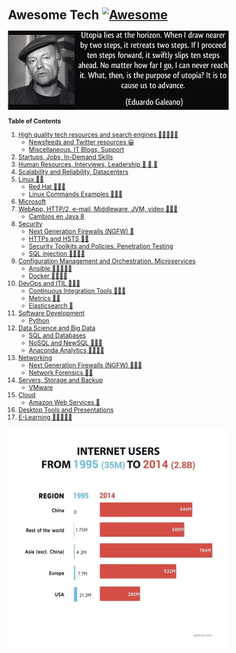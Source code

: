 # Awesome Tech [![Awesome](https://cdn.rawgit.com/sindresorhus/awesome/d7305f38d29fed78fa85652e3a63e154dd8e8829/media/badge.svg)](https://github.com/sindresorhus/awesome)

<div class="container">
<img alt="Utopia Eduardo Galeano" src="images/utopia_eduardo_galeano.png">
<div id="player"></div>
</div>

**Table of Contents**

1. [High quality tech resources and search engines 🌟🌟🌟🌟🌟](high-quality-tech-resources.md)
	- [Newsfeeds and Twitter resources 😀](twitter.md)  
	- [Miscellaneous. IT Blogs, Support](it-blogs.md)
2. [Startups, Jobs, In-Demand Skills](startups.md)
3. [Human Resources, Interviews, Leadership 🙈 🙉 🙊](hr.md)
4. [Scalability and Reliability, Datacenters](scalability.md)
5. [Linux 🌟🌟](linux.md)
	- [Red Hat 🌟🌟🌟](redhat.md)
	- [Linux Commands Examples 🌟🌟🌟](linux-commands-examples.md)
6. [Microsoft](microsoft.md)
7. [WebApp, HTTP/2, e-mail, Middleware, JVM, video 🌟🌟🌟](webapp.md)
	- [Cambios en Java 8](jvm-mem.md)
8. [Security](security.md)
	- [Next Generation Firewalls (NGFW) 🌟](NGFW.md)
	- [HTTPs and HSTS 🌟🌟](https.md)
	- [Security Toolkits and Policies. Penetration Testing](pen_testing.md)
	- [SQL injection 🌟🌟🌟🌟](sql_injection.md)
9. [Configuration Management and Orchestration. Microservices](config-mgmt.md)
	- [Ansible 🌟🌟🌟🌟🌟](ansible.md)
	- [Docker 🌟🌟🌟🌟](docker.md)
10. [DevOps and ITIL 🌟🌟🌟](devops-itil.md)
	- [Continuous Integration Tools 🌟🌟🌟](jenkins-git.md)
	- [Metrics 🌟🌟](metrics.md)
	- [Elasticsearch 🌟](elasticsearch.md)
11. [Software Development](sw-devel.md)
	- [Python](python.md)
12. [Data Science and Big Data](data-science.md)
	- [SQL and Databases](databases.md)
	- [NoSQL and NewSQL 🌟🌟🌟](nosql.md)
	- [Anaconda Analytics 🌟🌟🌟🌟](anaconda.md)
13. [Networking](networking.md)
    - [Next Generation Firewalls (NGFW) 🌟🌟🌟](NGFW.md)
	- [Network Forensics 🌟🌟](nw_forensics.md)
14. [Servers, Storage and Backup](servers-storage-backup.md)
	- [VMware](vmware.md)
15. [Cloud](cloud.md)
	- [Amazon Web Services 🌟](aws.md)
16. [Desktop Tools and Presentations](desktop-tools.md)
17. [E-Learning 🌟🌟🌟🌟🌟](e-learning.md)

[![internet users](images/internet-users.jpeg)](http://dadaviz.com/i/4164)

<!-- <iframe width="100%" height="45" src="https://www.youtube.com/embed/uuvDToxhZO0?rel=0&amp;autohide=2&amp;showinfo=0&amp;autoplay=1&amp;controls=2&amp;start=33&amp;end=82" frameborder="0" allowfullscreen></iframe> -->
